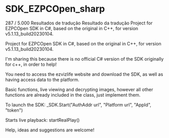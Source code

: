 # SDK_EZPCOpen_sharp
287 / 5.000 Resultados de tradução Resultado da tradução Project for EZPCOpen SDK in C#, based on the original in C++, for version v5.1.13_build20230104.


Project for EZPCOpen SDK in C#, based on the original in C++, for version v5.1.13_build20230104.

I'm sharing this because there is no official C# version of the SDK originally for c++, in order to help!

You need to access the ezvizlife website and download the SDK, as well as having access data to the platform.

Basic functions, live viewing and decrypting images, however all other functions are already included in the class, just implement them.

To launch the SDK:
_SDK.Start("AuthAddr url", "Platform url", "AppId", "token")

Starts live playback:
startRealPlay()

Help, ideas and suggestions are welcome!
